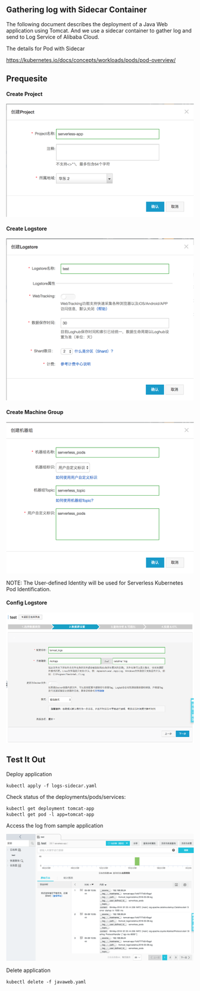 ## Gathering log with Sidecar Container

The following document describes the deployment of a Java Web application using Tomcat. And we use a sidecar container to gather log and send to Log Service of Alibaba Cloud.

The details for Pod with Sidecar

https://kubernetes.io/docs/concepts/workloads/pods/pod-overview/

## Prequesite



#### Create Project

![create_project](create_project.png)



#### Create Logstore

![create_logstore](create_logstore.png)



#### Create Machine Group

![create_machine_group](create_machine_group.png)

NOTE: The User-defined Identity will be used for Serverless Kubernetes Pod Identification.

#### Config Logstore

![create_logstore_config](create_logstore_config.png)



## Test It Out

Deploy application

```
kubectl apply -f logs-sidecar.yaml
```

Check status of the deployments/pods/services:

```
kubectl get deployment tomcat-app
kubectl get pod -l app=tomcat-app
```

Access the log from sample application

![access_log](access_log.png)



Delete application


```
kubectl delete -f javaweb.yaml
```
